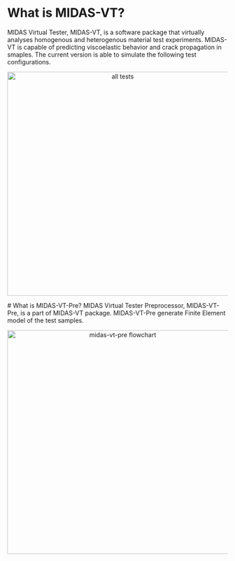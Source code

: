 # What is MIDAS-VT?
MIDAS Virtual Tester, MIDAS-VT, is a software package that virtually analyses homogenous and heterogenous material test experiments. MIDAS-VT is capable of predicting viscoelastic behavior and crack propagation in smaples.
The current version is able to simulate the following test configurations. 
<p align="center">
  <img src="https://github.com/K1-ZR/midas-vt-pre/blob/master/Gallery/AT.png" width="512" title="all tests">
</p>
# What is MIDAS-VT-Pre?
MIDAS Virtual Tester Preprocessor, MIDAS-VT-Pre, is a part of MIDAS-VT package. MIDAS-VT-Pre generate Finite Element model of the test samples.  

<p align="center">
  <img src="https://github.com/K1-ZR/midas-vt-pre/blob/master/Gallery/MIDAS-VT-Pre-flowchart.png" width="512" title="midas-vt-pre flowchart">
</p>

